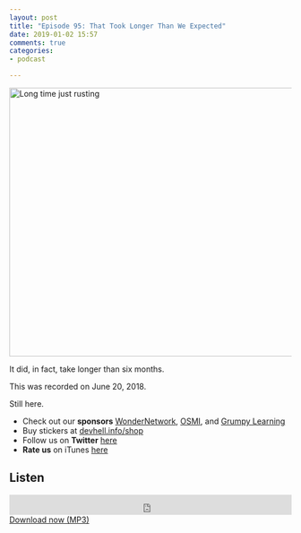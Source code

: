 ```yaml
---
layout: post
title: "Episode 95: That Took Longer Than We Expected"
date: 2019-01-02 15:57
comments: true
categories: 
- podcast

---
```


<a data-flickr-embed="true"  href="https://www.flickr.com/photos/sagegale/4291301760/in/photolist-7xd3vo-9rQWAJ-5W3nJQ-oLBtXH-dWor76-c5KjGC-7KaCE2-8NPnc9-9dgdxL-K1UNsd-pNFvaA-dfYTGj-cBRpuW-22DkhnD-aboFiV-7Mpa2K-axmvaf-dM4fdo-MRzisd-qtF2bA-apKYx5-8sfu1Q-d34hh3-smtnkP-f3MKD6-31mbLJ-dWdRtx-aijxst-FcLesC-7ZscPP-223zAJE-2781XUb-78Sw24-zmmVd-284JoNU-spTdXY-pG1WzC-UmmX9e-aCmz3f-2czBzoW-SnVjE3-dSu4Xt-2668UfU-riKBJY-cjhDRh-kFND2b-J2T4dp-au2jhs-23ou18i-7y291u" title="Long time just rusting"><img src="https://farm5.staticflickr.com/4063/4291301760_d5719eaca4_z.jpg" width="640" height="480" alt="Long time just rusting"></a>

It did, in fact, take longer than six months.

This was recorded on June 20, 2018.

Still here.

* Check out our **sponsors** [WonderNetwork](https://wondernetwork.com/), [OSMI](https://osmihelp.org), and [Grumpy Learning](https://grumpy-learning.com)
* Buy stickers at [devhell.info/shop](http://devhell.info/shop)
* Follow us on **Twitter** [here](https://twitter.com/dev_hell)
* **Rate us** on iTunes [here](http://itunes.apple.com/us/podcast/dev-hell/id489840699)

## Listen

<iframe frameborder='0' height='36px' scrolling='no' seamless src='https://simplecast.com/e/3f5663dc?style=dark' width='100%'></iframe>
<a href="http://audio.simplecast.com/3f5663dc.mp3" rel="enclosure">Download now (MP3)</a>